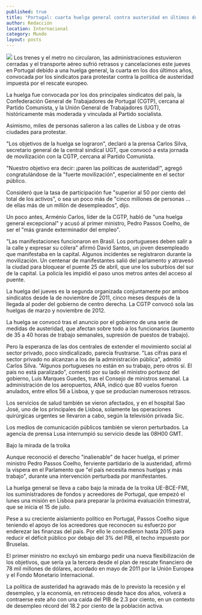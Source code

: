 ```yaml
---
published: true
title: "Portugal: cuarta huelga general contra austeridad en últimos dos años"
author: Redacción
location: Internacional
category: Mundo
layout: posts
---
```


![](http://i.imgur.com/phQ7rEUm.jpg)
Los trenes y el metro no circularon, las administraciones estuvieron cerradas y el transporte aéreo sufrió retrasos y cancelaciones este jueves en Portugal debido a una huelga general, la cuarta en los dos últimos años, convocada por los sindicatos para protestar contra la política de austeridad impuesta por el rescate europeo.

La huelga fue convocada por los dos principales sindicatos del país, la Confederación General de Trabajadores de Portugal (CGTP), cercana al Partido Comunista, y la Unión General de Trabajadores (UGT), históricamente más moderada y vinculada al Partido socialista.

Asimismo, miles de personas salieron a las calles de Lisboa y de otras ciudades para protestar.

"Los objetivos de la huelga se lograron", declaró a la prensa Carlos Silva, secretario general de la central sindical UGT, que convocó a esta jornada de movilización con la CGTP, cercana al Partido Comunista.

"Nuestro objetivo era decir: ¡paren las políticas de austeridad!", agregó congratulándose de la "fuerte movilización", especialmente en el sector público.

Consideró que la tasa de participación fue "superior al 50 por ciento del total de los activos", o sea un poco más de "cinco millones de personas ... de ellas más de un millón de desempleados", dijo.

Un poco antes, Arménio Carlos, líder de la CGTP, habló de "una huelga general excepcional" y acusó al primer ministro, Pedro Passos Coelho, de ser el "más grande exterminador del empleo".

"Las manifestaciones funcionaron en Brasil. Los portugueses deben salir a la calle y expresar su cólera" afirmó David Santos, un joven desempleado que manifestaba en la capital. Algunos incidentes se registraron durante la movilización. Un centenar de manifestantes salió del parlamento y atravesó la ciudad para bloquear el puente 25 de abril, que une los suburbios del sur de la capital. La policía les impidió el paso unos metros antes del acceso al puente.

La huelga del jueves es la segunda organizada conjuntamente por ambos sindicatos desde la de noviembre de 2011, cinco meses después de la llegada al poder del gobierno de centro derecha. La CGTP convocó sola las huelgas de marzo y noviembre de 2012.

La huelga se convocó tras el anuncio por el gobierno de una serie de medidas de austeridad, que afectan sobre todo a los funcionarios (aumento de 35 a 40 horas de trabajo semanales, supresión de puestos de trabajo).

Pero la esperanza de las dos centrales de extender el movimiento social al sector privado, poco sindicalizado, parecía frustrarse. "Las cifras para el sector privado no alcanzan a los de la administración pública", admitió Carlos Silva. "Algunos portugueses no están en su trabajo, pero otros sí. El país no está paralizado", comentó por su lado el ministro portavoz del gobierno, Luis Marques Guedes, tras el Consejo de ministros semanal. La administración de los aeropuertos, ANA, indicó que 80 vuelos fueron anulados, entre ellos 56 a Lisboa, y que se producían numerosos retrasos.

Los servicios de salud también se vieron afectados, y en el hospital Sao José, uno de los principales de Lisboa, solamente las operaciones quirúrgicas urgentes se llevaron a cabo, según la televisión privada Sic.

Los medios de comunicación públicos también se vieron perturbados. La agencia de prensa Lusa interrumpió su servicio desde las 08H00 GMT.

Bajo la mirada de la troika

Aunque reconoció el derecho "inalienable" de hacer huelga, el primer ministro Pedro Passos Coelho, ferviente partidario de la austeridad, afirmó la víspera en el Parlamento que "el país necesita menos huelgas y más trabajo", durante una intervención perturbada por manifestantes.

La huelga general se lleva a cabo bajo la mirada de la troika UE-BCE-FMI, los suministradores de fondos y acreedores de Portugal, que empezó el lunes una misión en Lisboa para preparar la próxima evaluación trimestral, que se inicia el 15 de julio.

Pese a su creciente aislamiento político en Portugal, Passos Coelho sigue teniendo el apoyo de los acreedores que reconocen su esfuerzo por enderezar las finanzas del país. Por ello le concedieron hasta 2015 para reducir el déficit público por debajo del 3% del PIB, el techo impuesto por Bruselas.

El primer ministro no excluyó sin embargo pedir una nueva flexibilización de los objetivos, que sería ya la tercera desde el plan de rescate financiero de 78 mil millones de dólares, acordado en mayo de 2011 por la Unión Europea y el Fondo Monetario Internacional.

La política de austeridad ha agravado más de lo previsto la recesión y el desempleo, y la economía, en retroceso desde hace dos años, volverá a contraerse este año con una caída del PIB de 2.3 por ciento, en un contexto de desempleo récord del 18.2 por ciento de la población activa.
